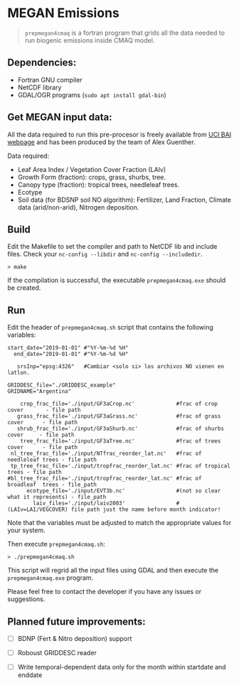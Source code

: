 # MEGAN Emissions

> `prepmegan4cmaq` is a fortran program that grids all the data needed to run biogenic emissions inside CMAQ model.

## Dependencies:
 +  Fortran GNU compiler
 +  NetCDF library
 +  GDAL/OGR programs (`sudo apt install gdal-bin`)

## Get MEGAN input data:

All the data required to run this pre-procesor is freely available from [UCI BAI webpage](https://bai.ess.uci.edu/megan/data-and-code/) and has been produced by the team of Alex Guenther.

Data required:
+ Leaf Area Index / Vegetation Cover Fraction (LAIv)
+ Growth Form (fraction): crops, grass, shurbs, tree.
+ Canopy type (fraction): tropical trees, needleleaf trees.
+ Ecotype
+ Soil data (for BDSNP soil NO algorithm): Fertilizer, Land Fraction, Climate data (arid/non-arid), Nitrogen deposition.


## Build
Edit the Makefile to set the compiler and path to NetCDF lib and include files. Check your `nc-config --libdir` and `nc-config --includedir`.

`> make`

If the compilation is successful, the executable `prepmegan4cmaq.exe` should be created.

## Run

Edit the header of `prepmegan4cmaq.sh` script that contains the following variables:

```shell
start_date="2019-01-01" #"%Y-%m-%d %H"
  end_date="2019-01-01" #"%Y-%m-%d %H"

   srsInp="epsg:4326"   #Cambiar <solo si> los archivos NO vienen en latlon.

GRIDDESC_file="./GRIDDESC_example"
GRIDNAME="Argentina"

    crop_frac_file='./input/GF3aCrop.nc'             #frac of crop cover       - file path
   grass_frac_file='./input/GF3aGrass.nc'            #frac of grass cover      - file path
   shrub_frac_file='./input/GF3aShurb.nc'            #frac of shurbs cover     - file path
    tree_frac_file='./input/GF3aTree.nc'             #frac of trees cover      - file path
 nl_tree_frac_file='./input/NTfrac_reorder_lat.nc'   #frac of needleleaf trees - file path
 tp_tree_frac_file='./input/tropfrac_reorder_lat.nc' #frac of tropical   trees - file path
#bl_tree_frac_file='./input/tropfrac_reorder_lat.nc' #frac of broadleaf  trees - file_path
      ecotype_file='./input/EVT3b.nc'                #(not so clear what it represents) - file_path
        laiv_files='./input/laiv2003'                #(LAIv=LAI/VEGCOVER) file path just the name before month indicator!

```

Note that the variables must be adjusted to match the appropriate values for your system.

Then execute `prepmegan4cmaq.sh`:

`> ./prepmegan4cmaq.sh` 

This script will regrid all the input files using GDAL and then execute the `prepmegan4cmaq.exe` program.

Please feel free to contact the developer if you have any issues or suggestions.


## Planned future improvements:
 + [ ] BDNP (Fert & Nitro deposition) support
 + [ ] Roboust GRIDDESC reader
 + [ ] Write temporal-dependent data only for the month within startdate and enddate

